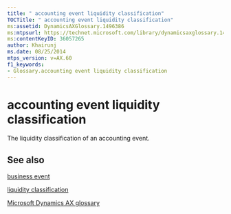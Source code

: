 ```yaml
---
title: " accounting event liquidity classification"
TOCTitle: " accounting event liquidity classification"
ms:assetid: DynamicsAXGlossary.1496386
ms:mtpsurl: https://technet.microsoft.com/library/dynamicsaxglossary.1496386(v=AX.60)
ms:contentKeyID: 36057265
author: Khairunj
ms.date: 08/25/2014
mtps_version: v=AX.60
f1_keywords:
- Glossary.accounting event liquidity classification
---
```


# accounting event liquidity classification

The liquidity classification of an accounting event.

## See also

[business event](business-event.md)

[liquidity classification](liquidity-classification.md)

[Microsoft Dynamics AX glossary](glossary/microsoft-dynamics-ax-glossary.md)

  


